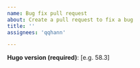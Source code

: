 ```yaml
---
name: Bug fix pull request
about: Create a pull request to fix a bug
title: ''
assignees: 'qqhann'

---
```


**Hugo version (required)**: [e.g. 58.3]
